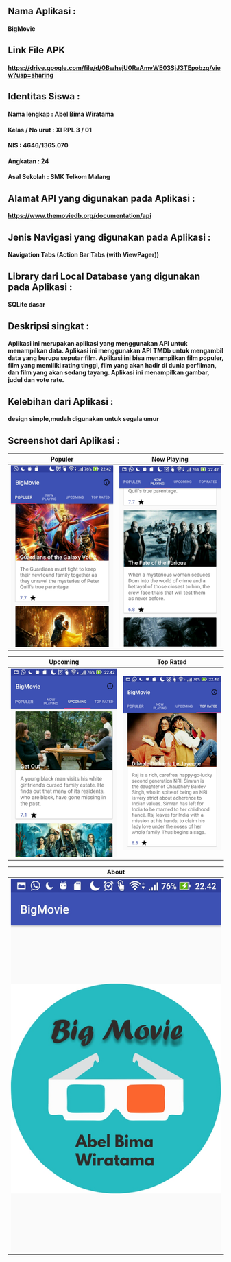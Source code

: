 ## Nama Aplikasi :
#### BigMovie
## Link File APK
#### https://drive.google.com/file/d/0BwhejU0RaAmvWE03SjJ3TEpobzg/view?usp=sharing
## Identitas Siswa :
#### Nama lengkap : Abel Bima Wiratama
#### Kelas / No urut : XI RPL 3 / 01
#### NIS : 4646/1365.070
#### Angkatan : 24
#### Asal Sekolah : SMK Telkom Malang
## Alamat API yang digunakan pada Aplikasi : 
#### https://www.themoviedb.org/documentation/api
## Jenis Navigasi yang digunakan pada Aplikasi : 
#### Navigation Tabs (Action Bar Tabs (with ViewPager))
## Library dari Local Database yang digunakan pada Aplikasi : 
#### SQLite dasar
## Deskripsi singkat :
#### Aplikasi ini merupakan aplikasi yang menggunakan API untuk menampilkan data. Aplikasi ini  menggunakan API TMDb untuk mengambil data yang berupa seputar film. Aplikasi ini bisa menampilkan film populer, film yang memiliki rating tinggi, film yang akan hadir di dunia perfilman, dan film yang akan sedang tayang. Aplikasi ini menampilkan gambar, judul dan vote rate.
## Kelebihan dari Aplikasi :
#### design simple,mudah digunakan untuk segala umur
## Screenshot dari Aplikasi :
Populer | Now Playing
------------ | -------------
![1](https://github.com/Abelbimaw/BigMovie/blob/master/Screenshot_20170514-224203%5B1%5D.jpg)|![2](https://github.com/Abelbimaw/BigMovie/blob/master/Screenshot_20170514-224209%5B1%5D.jpg)

Upcoming | Top Rated
------------ | -------------
![3](https://github.com/Abelbimaw/BigMovie/blob/master/Screenshot_20170514-224216%5B1%5D.jpg)|![5](https://github.com/Abelbimaw/BigMovie/blob/master/Screenshot_20170514-224220%5B1%5D.jpg)

About |
------------ |
![4](https://github.com/Abelbimaw/BigMovie/blob/master/Screenshot_20170514-224223%5B1%5D.jpg)|

